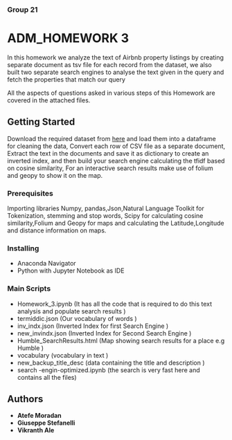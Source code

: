 ### Group 21
# ADM_HOMEWORK 3

In this homework we analyze the text of Airbnb property listings by creating  separate document as tsv file for each record from the dataset, we also built two separate search engines to analyse the text given in the query and fetch the properties that match our query 
 
All the aspects of questions asked in various steps of this Homework are covered in the attached files.
 

## Getting Started

Download the required dataset from [here](https://www.kaggle.com/PromptCloudHQ/airbnb-property-data-from-texas) and load them into a dataframe for cleaning the data, Convert each row of CSV file as a separate document, Extract the text in the documents and save it as dictionary to create an inverted index, and then build your search engine calculating the tfidf based on cosine similarity, For an interactive search results make use of folium and geopy to show it on the map.


### Prerequisites

Importing libraries Numpy, pandas,Json,Natural Language Toolkit for Tokenization, stemming and stop words, Scipy for calculating cosine similarity,Folium and Geopy for maps and calculating the Latitude,Longitude and distance information on maps.


### Installing

* Anaconda Navigator
* Python with Jupyter Notebook as IDE


### Main Scripts

* Homework_3.ipynb          (It has all the code that is required to do this text analysis and populate search results ) 
* termiddic.json            (Our vocabulary of words ) 
* inv_indx.json             (Inverted Index for first Search Engine  )
* new_invindx.json          (Inverted Index for Second Search Engine )
* Humble_SearchResults.html (Map showing search results for a place e.g Humble )
* vocabulary                (vocabulary in text )
* new_backup_title_desc     (data containing the title and description )
* search -engin-optimized.ipynb (the search is very fast here and contains all the files)


## Authors

*  **Atefe Moradan** 
*  **Giuseppe Stefanelli**
*  **Vikranth Ale**
  
